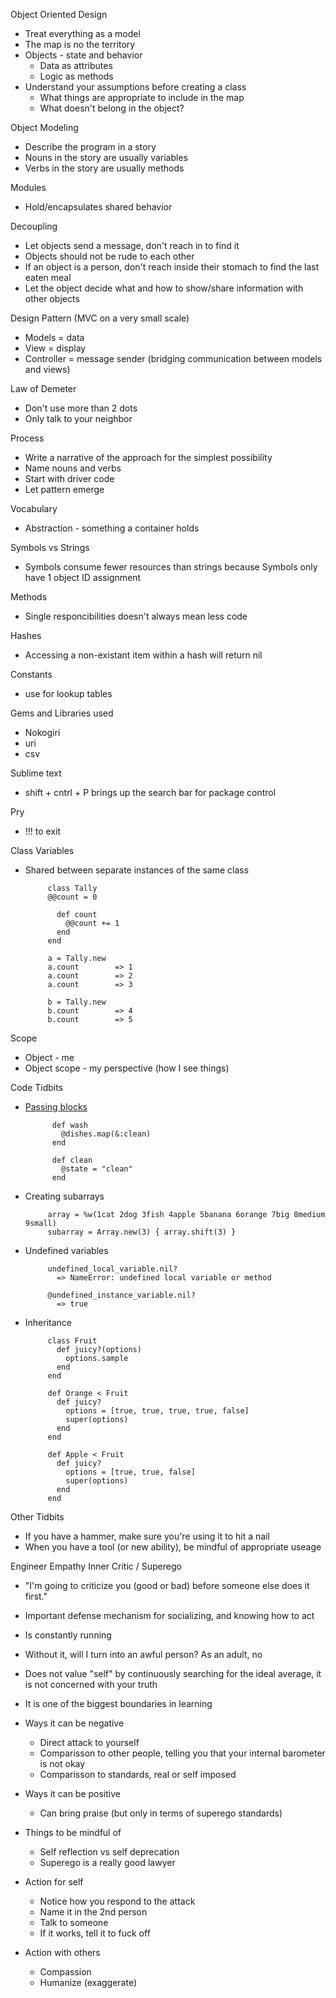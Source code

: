 
Object Oriented Design
-  Treat everything as a model
-  The map is no the territory
-  Objects - state and behavior
    -  Data as attributes
    -  Logic as methods
-  Understand your assumptions before creating a class
    -  What things are appropriate to include in the map
    -  What doesn't belong in the object?

Object Modeling
-  Describe the program in a story
-  Nouns in the story are usually variables
-  Verbs in the story are usually methods

Modules
-  Hold/encapsulates shared behavior

Decoupling
-  Let objects send a message, don't reach in to find it
-  Objects should not be rude to each other
-  If an object is a person, don't reach inside their stomach to find the last eaten meal
-  Let the object decide what and how to show/share information with other objects

Design Pattern (MVC on a very small scale)
-  Models = data
-  View = display
-  Controller = message sender (bridging communication between models and views)

Law of Demeter
-  Don't use more than 2 dots
-  Only talk to your neighbor

Process
-  Write a narrative of the approach for the simplest possibility
-  Name nouns and verbs
-  Start with driver code
-  Let pattern emerge

Vocabulary
-  Abstraction - something a container holds

Symbols vs Strings
-  Symbols consume fewer resources than strings because Symbols only have 1 object ID assignment

Methods
-  Single responcibilities doesn't always mean less code

Hashes
-  Accessing a non-existant item within a hash will return nil

Constants
-  use for lookup tables

Gems and Libraries used
-  Nokogiri
-  uri
-  csv

Sublime text
-  shift + cntrl + P  brings up the search bar for package control

Pry
- !!! to exit

Class Variables
-  Shared between separate instances of  the same class

            class Tally
            @@count = 0

              def count
                @@count += 1
              end
            end

            a = Tally.new
            a.count        => 1
            a.count        => 2
            a.count        => 3

            b = Tally.new
            b.count        => 4
            b.count        => 5

Scope
-  Object - me
-  Object scope - my perspective (how I see things)

Code Tidbits
-  [Passing blocks](http://www.potstuck.com/2011/08/06/ruby-symbols-instead-of-blocks/)

             def wash
               @dishes.map(&:clean)
             end

             def clean
               @state = "clean"
             end
-  Creating subarrays

            array = %w(1cat 2dog 3fish 4apple 5banana 6orange 7big 8medium 9small)
            subarray = Array.new(3) { array.shift(3) }
-  Undefined variables

            undefined_local_variable.nil?
              => NameError: undefined local variable or method

            @undefined_instance_variable.nil?
              => true
-  Inheritance

            class Fruit
              def juicy?(options)
                options.sample
              end
            end

            def Orange < Fruit
              def juicy?
                options = [true, true, true, true, false]
                super(options)
              end
            end

            def Apple < Fruit
              def juicy?
                options = [true, true, false]
                super(options)
              end
            end

Other Tidbits
-  If you have a hammer, make sure you're using it to hit a nail
-  When you have a tool (or new ability), be mindful of appropriate useage



Engineer Empathy
Inner Critic / Superego

-  "I'm going to criticize you (good or bad) before someone else does it first."
-  Important defense mechanism for socializing, and knowing how to act
-  Is constantly running
-  Without it, will I turn into an awful person?  As an adult, no
-  Does not value "self" by continuously searching for the ideal average, it is not concerned with your truth
-  It is one of the biggest boundaries in learning
-  Ways it can be negative
     -  Direct attack to yourself
     -  Comparisson to other people, telling you that your internal barometer is not okay
     -  Comparisson to standards, real or self imposed
-  Ways it can be positive
    -  Can bring praise (but only in terms of superego standards)

-  Things to be mindful of
    -  Self reflection vs self deprecation
    -  Superego is a really good lawyer

-  Action for self
    -  Notice how you respond to the attack
    -  Name it in the 2nd person
    -  Talk to someone
    -  If it works, tell it to fuck off

-  Action with others
    -  Compassion
    -  Humanize (exaggerate)
